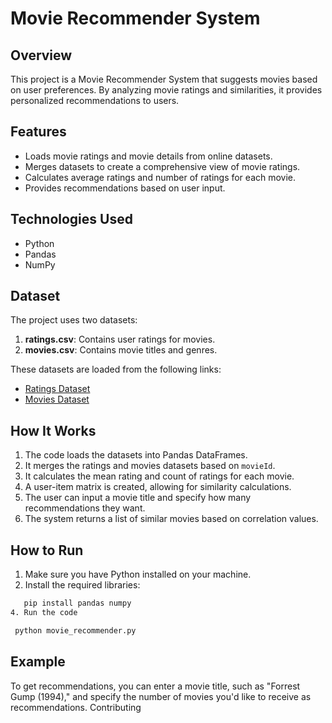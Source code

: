 # Movie Recommender System

## Overview
This project is a Movie Recommender System that suggests movies based on user preferences. By analyzing movie ratings and similarities, it provides personalized recommendations to users.

## Features
- Loads movie ratings and movie details from online datasets.
- Merges datasets to create a comprehensive view of movie ratings.
- Calculates average ratings and number of ratings for each movie.
- Provides recommendations based on user input.

## Technologies Used
- Python
- Pandas
- NumPy

## Dataset
The project uses two datasets:
1. **ratings.csv**: Contains user ratings for movies.
2. **movies.csv**: Contains movie titles and genres.

These datasets are loaded from the following links:
- [Ratings Dataset](https://raw.githubusercontent.com/kueyram/Movie-Recommender-System/refs/heads/main/Data/ratings.csv)
- [Movies Dataset](https://raw.githubusercontent.com/kueyram/Movie-Recommender-System/refs/heads/main/Data/movies.csv)

## How It Works
1. The code loads the datasets into Pandas DataFrames.
2. It merges the ratings and movies datasets based on `movieId`.
3. It calculates the mean rating and count of ratings for each movie.
4. A user-item matrix is created, allowing for similarity calculations.
5. The user can input a movie title and specify how many recommendations they want.
6. The system returns a list of similar movies based on correlation values.

## How to Run
1. Make sure you have Python installed on your machine.
2. Install the required libraries:
```bash
   pip install pandas numpy
4. Run the code
```
```bash
 python movie_recommender.py
```

## Example

To get recommendations, you can enter a movie title, such as "Forrest Gump (1994)," and specify the number of movies you'd like to receive as recommendations.
Contributing
